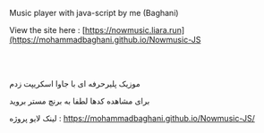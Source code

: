 Music player with java-script by me (Baghani)

View the site here : [https://nowmusic.liara.run](https://mohammadbaghani.github.io/Nowmusic-JS

<br>
</br>

موزیک پلیرحرفه ای با جاوا اسکریپت زدم

برای مشاهده کدها لطفا به برنچ مستر بروید

لینک لایو پروژه :  https://mohammadbaghani.github.io/Nowmusic-JS/


